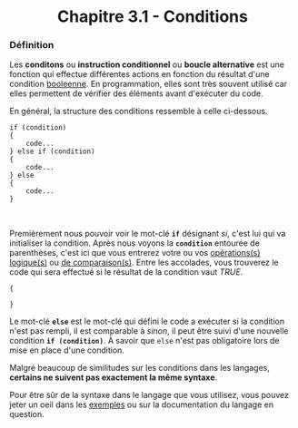 <center><h1>Chapitre 3.1 - Conditions</h1></center>

### Définition

Les **conditons** ou **instruction conditionnel** ou **boucle alternative** est une fonction qui effectue différentes actions en fonction du résultat d'une condition [booleenne](../Chapter_1/Types.md#types-bool). En programmation, elles sont très souvent utilisé car elles permettent de vérifier des éléments avant d'exécuter du code.

En général, la structure des conditions ressemble à celle ci-dessous.

```
if (condition)
{
    code...
} else if (condition)
{
    code...
} else
{
    code...
}
```
<br>

Premièrement nous pouvoir voir le mot-clé **`if`** désignant _si_, c'est lui qui va initialiser la condition. Après nous voyons la **`condition`** entourée de parenthèses, c'est ici que vous entrerez votre ou vos [opérations(s) logique(s)](../Chapter_2/Logic.md) ou [de comparaison(s)](../Chapter_2/Comparison.md). Entre les accolades, vous trouverez le code qui sera effectué si le résultat de la condition vaut _TRUE_.

```
{

}
```

Le mot-clé **`else`** est le mot-clé qui défini le code a exécuter si la condition n'est pas rempli, il est comparable à _sinon_, il peut être suivi d'une nouvelle condition **`if (condition)`**. À savoir que `else` n'est pas obligatoire lors de mise en place d'une condition.

Malgré beaucoup de similitudes sur les conditions dans les langages, **certains ne suivent pas exactement la même syntaxe**.

Pour être sûr de la syntaxe dans le langage que vous utilisez, vous pouvez jeter un oeil dans les [exemples](./Practice/Examples) ou sur la documentation du langage en question.